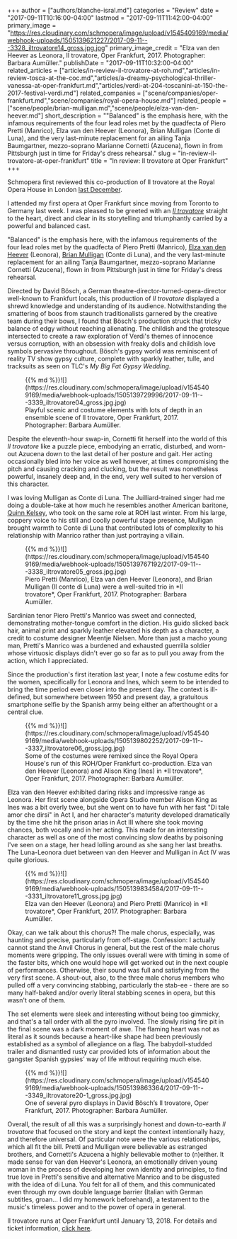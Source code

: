 +++
author = ["authors/blanche-isral.md"]
categories = "Review"
date = "2017-09-11T10:16:00-04:00"
lastmod = "2017-09-11T11:42:00-04:00"
primary_image = "https://res.cloudinary.com/schmopera/image/upload/v1545409169/media/webhook-uploads/1505139621227/2017-09-11---3328_iltrovatore14_gross.jpg.jpg"
primary_image_credit = "Elza van den Heever as Leonora, Il trovatore, Oper Frankfurt, 2017. Photographer: Barbara Aumüller."
publishDate = "2017-09-11T10:32:00-04:00"
related_articles = ["articles/in-review-il-trovatore-at-roh.md","articles/in-review-tosca-at-the-coc.md","articles/a-dreamy-psychological-thriller-vanessa-at-oper-frankfurt.md","articles/verdi-at-204-toscanini-at-150-the-2017-festival-verdi.md"]
related_companies = ["scene/companies/oper-frankfurt.md","scene/companies/royal-opera-house.md"]
related_people = ["scene/people/brian-mulligan.md","scene/people/elza-van-den-heever.md"]
short_description = "&quot;Balanced&quot; is the emphasis here, with the infamous requirements of the four lead roles met by the quadfecta of Piero Pretti (Manrico), Elza van den Heever (Leonora), Brian Mulligan (Conte di Luna), and the very last-minute replacement for an ailing Tanja Baumgartner, mezzo-soprano Marianne Cornetti (Azucena), flown in from Pittsburgh just in time for Friday&#039;s dress rehearsal."
slug = "in-review-il-trovatore-at-oper-frankfurt"
title = "In review: Il trovatore at Oper Frankfurt"
+++

Schmopera first reviewed this co-production of Il trovatore at the Royal Opera House in London [last December](https://www.schmopera.com/in-review-il-trovatore-at-roh/). 

I attended my first opera at Oper Frankfurt since moving from Toronto to Germany last week. I was pleased to be greeted with an [*Il trovatore*](http://www.oper-frankfurt.de/en/season-calendar/il-trovatore/?id_datum=976) straight to the heart, direct and clear in its storytelling and triumphantly carried by a powerful and balanced cast.

"Balanced" is the emphasis here, with the infamous requirements of the four lead roles met by the quadfecta of Piero Pretti (Manrico), [Elza van den Heever](/scene/people/elza-van-den-heever/) (Leonora), [Brian Mulligan](/scene/people/brian-mulligan/) (Conte di Luna), and the very last-minute replacement for an ailing Tanja Baumgartner, mezzo-soprano Marianne Cornetti (Azucena), flown in from Pittsburgh just in time for Friday's dress rehearsal. 

Directed by David Bösch, a German theatre-director-turned-opera-director well-known to Frankfurt locals, this production of *Il trovatore* displayed a shrewd knowledge and understanding of its audience. Notwithstanding the smattering of boos from staunch traditionalists garnered by the creative team during their bows, I found that Bösch's production struck that tricky balance of edgy without reaching alienating. The childish and the grotesque intersected to create a raw exploration of Verdi's themes of innocence versus corruption, with an obsession with freaky dolls and childish love symbols pervasive throughout. Bösch's gypsy world was reminiscent of reality TV show gypsy culture, complete with sparkly leather, tulle, and tracksuits as seen on TLC's *My Big Fat Gypsy Wedding*.

<figure data-type="image">{{% md %}}![](https://res.cloudinary.com/schmopera/image/upload/v1545409169/media/webhook-uploads/1505139729996/2017-09-11---3339_iltrovatore04_gross.jpg.jpg)
<figcaption>Playful scenic and costume elements with lots of depth in an ensemble scene of Il trovatore, Oper Frankfurt, 2017. Photographer: Barbara Aumüller.</figcaption>
</figure>

Despite the eleventh-hour swap-in, Cornetti fit herself into the world of this *Il trovatore* like a puzzle piece, embodying an erratic, disturbed, and worn-out Azucena down to the last detail of her posture and gait. Her acting occasionally bled into her voice as well however, at times compromising the pitch and causing cracking and clucking, but the result was nonetheless powerful, insanely deep and, in the end, very well suited to her version of this character.

I was loving Mulligan as Conte di Luna. The Juilliard-trained singer had me doing a double-take at how much he resembles another American baritone, [Quinn Kelsey](/scene/people/quinn-kelsey/), who took on the same role at ROH last winter. From his large, coppery voice to his still and coolly powerful stage presence, Mulligan brought warmth to Conte di Luna that contributed lots of complexity to his relationship with Manrico rather than just portraying a villain.

<figure data-type="image">{{% md %}}![](https://res.cloudinary.com/schmopera/image/upload/v1545409169/media/webhook-uploads/1505139767192/2017-09-11---3338_iltrovatore05_gross.jpg.jpg)
<figcaption>Piero Pretti (Manrico), Elza van den Heever (Leonora), and Brian Mulligan (Il conte di Luna) were a well-suited trio in *Il trovatore*, Oper Frankfurt, 2017. Photographer: Barbara Aumüller.</figcaption>
</figure>

Sardinian tenor Piero Pretti's Manrico was sweet and connected, demonstrating mother-tongue comfort in the diction. His guido slicked back hair, animal print and sparkly leather elevated his depth as a character, a credit to costume designer Meentje Nielsen. More than just a macho young man, Pretti's Manrico was a burdened and exhausted guerrilla soldier whose virtuosic displays didn't ever go so far as to pull you away from the action, which I appreciated.

Since the production's first iteration last year, I note a few costume edits for the women, specifically for Leonora and Ines, which seem to be intended to bring the time period even closer into the present day. The context is ill-defined, but somewhere between 1950 and present day, a gratuitous smartphone selfie by the Spanish army being either an afterthought or a central clue. 

<figure data-type="image">{{% md %}}![](https://res.cloudinary.com/schmopera/image/upload/v1545409169/media/webhook-uploads/1505139802252/2017-09-11---3337_iltrovatore06_gross.jpg.jpg)
<figcaption>Some of the costumes were remixed since the Royal Opera House's run of this ROH/Oper Frankfurt co-production. Elza van den Heever (Leonora) and Alison King (Ines) in *Il trovatore*, Oper Frankfurt, 2017. Photographer: Barbara Aumüller.</figcaption>
</figure>

Elza van den Heever exhibited daring risks and impressive range as Leonora. Her first scene alongside Opera Studio member Alison King as Ines was a bit overly twee, but she went on to have fun with her fast "Di tale amor che dirsi" in Act I, and her character's maturity developed dramatically by the time she hit the prison arias in Act III where she took moving chances, both vocally and in her acting. This made for an interesting character as well as one of the most convincing slow deaths by poisoning I've seen on a stage, her head lolling around as she sang her last breaths. The Luna-Leonora duet between van den Heever and Mulligan in Act IV was quite glorious.

<figure data-type="image">{{% md %}}![](https://res.cloudinary.com/schmopera/image/upload/v1545409169/media/webhook-uploads/1505139834584/2017-09-11---3331_iltrovatore11_gross.jpg.jpg)
<figcaption>Elza van den Heever (Leonora) and Piero Pretti (Manrico) in *Il trovatore*, Oper Frankfurt, 2017. Photographer: Barbara Aumüller.</figcaption>
</figure>

Okay, can we talk about this chorus?! The male chorus, especially, was haunting and precise, particularly from off-stage. Confession: I actually cannot stand the Anvil Chorus in general, but the rest of the male chorus moments were gripping. The only issues overall were with timing in some of the faster bits, which one would hope will get worked out in the next couple of performances. Otherwise, their sound was full and satisfying from the very first scene. A shout-out, also, to the three male chorus members who pulled off a very convincing stabbing, particularly the stab-ee - there are so many half-baked and/or overly literal stabbing scenes in opera, but this wasn't one of them.

The set elements were sleek and interesting without being too gimmicky, and that's a tall order with all the pyro involved. The slowly rising fire pit in the final scene was a dark moment of awe. The flaming heart was not as literal as it sounds because a heart-like shape had been previously established as a symbol of allegiance on a flag. The babydoll-studded trailer and dismantled rusty car provided lots of information about the gangster Spanish gypsies' way of life without requiring much else. 

<figure data-type="image">{{% md %}}![](https://res.cloudinary.com/schmopera/image/upload/v1545409169/media/webhook-uploads/1505139863364/2017-09-11---3349_iltrovatore20-1_gross.jpg.jpg)
<figcaption>One of several pyro displays in David Bösch’s Il trovatore, Oper Frankfurt, 2017. Photographer: Barbara Aumüller.</figcaption>
</figure>

Overall, the result of all this was a surprisingly honest and down-to-earth *Il trovatore* that focused on the story and kept the context intentionally hazy, and therefore universal. Of particular note were the various relationships, which all fit the bill. Pretti and Mulligan were believable as estranged brothers, and Cornetti's Azucena a highly believable mother to (n)either. It made sense for van den Heever's Leonora, an emotionally driven young woman in the process of developing her own identity and principles, to find true love in Pretti's sensitive and alternative Manrico and to be disgusted with the idea of di Luna. You felt for all of them, and this communicated even through my own double language barrier (Italian with German subtitles, groan... I did my homework beforehand), a testament to the music's timeless power and to the power of opera in general.

Il trovatore runs at Oper Frankfurt until January 13, 2018. For details and ticket information, [click here](http://www.oper-frankfurt.de/en/season-calendar/il-trovatore/?id_datum=976).
